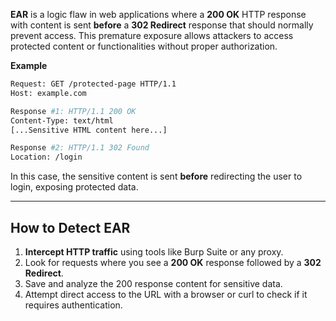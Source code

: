 **EAR** is a logic flaw in web applications where a **200 OK** HTTP response with content is sent **before** a **302 Redirect** response that should normally prevent access. This premature exposure allows attackers to access protected content or functionalities without proper authorization.


**Example**
```bash
Request: GET /protected-page HTTP/1.1
Host: example.com

Response #1: HTTP/1.1 200 OK
Content-Type: text/html
[...Sensitive HTML content here...]

Response #2: HTTP/1.1 302 Found
Location: /login
```
In this case, the sensitive content is sent **before** redirecting the user to login, exposing protected data.


--- 


## How to Detect EAR

1. **Intercept HTTP traffic** using tools like Burp Suite or any proxy.
2. Look for requests where you see a **200 OK** response followed by a **302 Redirect**.
3. Save and analyze the 200 response content for sensitive data.
4. Attempt direct access to the URL with a browser or curl to check if it requires authentication.